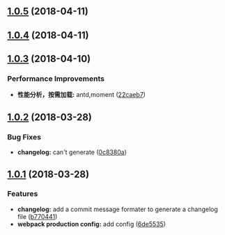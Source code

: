 <a name="1.0.5"></a>
## [1.0.5](https://github.com/lchunxiu/react-template/compare/v1.0.4...v1.0.5) (2018-04-11)



<a name="1.0.4"></a>
## [1.0.4](https://github.com/lchunxiu/react-template/compare/v1.0.3...v1.0.4) (2018-04-11)



<a name="1.0.3"></a>
## [1.0.3](https://github.com/lchunxiu/react-template/compare/v1.0.2...v1.0.3) (2018-04-10)


### Performance Improvements

* **性能分析，按需加载:** antd,moment ([22caeb7](https://github.com/lchunxiu/react-template/commit/22caeb7))



<a name="1.0.2"></a>
## [1.0.2](https://github.com/lchunxiu/react-template/compare/v1.0.1...v1.0.2) (2018-03-28)


### Bug Fixes

* **changelog:** can't generate ([0c8380a](https://github.com/lchunxiu/react-template/commit/0c8380a))



<a name="1.0.1"></a>
## [1.0.1](https://github.com/lchunxiu/react-template/compare/6de5535...v1.0.1) (2018-03-28)


### Features

* **changelog:** add a commit message formater to generate a changelog file ([b770441](https://github.com/lchunxiu/react-template/commit/b770441))
* **webpack production config:** add config ([6de5535](https://github.com/lchunxiu/react-template/commit/6de5535))



